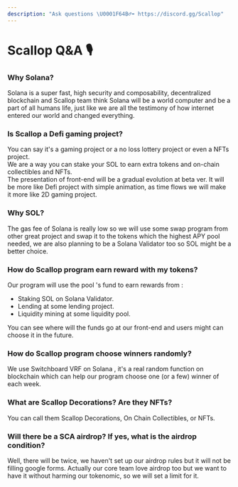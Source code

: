 ```yaml
---
description: "Ask questions \U0001F64B‍♂️➡ https://discord.gg/Scallop"
---
```


# Scallop Q&A 🎙

### **Why Solana?**

Solana is a super fast, high security and composability, decentralized blockchain and Scallop team think Solana will be a world computer and be a part of all humans life, just like we are all the testimony of how internet entered our world and changed everything. 



### Is Scallop a Defi gaming project?

You can say it's a gaming project or a no loss lottery project or even a NFTs project.  
We are a way you can stake your SOL to earn extra tokens and on-chain collectibles and NFTs.  
The presentation of front-end will be a gradual evolution at beta ver. It will be more like Defi project with simple animation, as time flows we will make it more like 2D gaming project.



### **Why SOL?**

The gas fee of Solana is really low so we will use some swap program from other great project and swap it to the tokens which the highest APY pool needed, we are also planning to be a Solana Validator too so SOL might be a better choice. 



### How do Scallop program earn reward with my tokens?

Our program will use the pool 's fund to earn rewards from :

* Staking SOL on Solana Validator.
* Lending at some lending project.
* Liquidity mining at some liquidity pool.

You can see where will the funds go at our front-end and users might can choose it in the future.



### How do Scallop program choose winners randomly?

We use Switchboard VRF on Solana , it's a real random function on blockchain which can help our program choose one \(or a few\) winner of each week.       


###  What are Scallop Decorations? Are they NFTs?

You can call them Scallop Decorations, On Chain Collectibles, or NFTs.



### Will there be a SCA airdrop? If yes, what is the airdrop condition?

Well, there will be twice, we haven't set up our airdrop rules but it will not be filling google forms. Actually our core team love airdrop too but we want to have it without harming our tokenomic, so we will set a limit for it.

